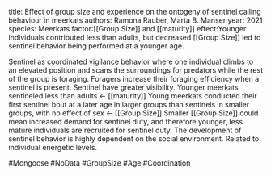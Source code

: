 title: Effect of group size and experience on the ontogeny of sentinel calling behaviour in meerkats
authors: Ramona Rauber, Marta B. Manser
year: 2021
species: Meerkats
factor:[[Group Size]] and [[maturity]]
effect:Younger individuals contributed less than adults, but decreased [[Group Size]] led to sentinel behavior being performed at a younger age.

Sentinel as coordinated vigilance behavior where one individual climbs to an elevated position and scans the surroundings for predators while the rest of the group is foraging.
Foragers increase their foraging efficiency when a sentinel is present. Sentinel have greater visibility.
Younger meerkats sentineled less than adults <- [[maturity]] 
Young meerkats conducted their first sentinel bout at a later age in larger groups than sentinels in smaller groups, with no effect of sex <- [[Group Size]] 
Smaller [[Group Size]] could mean increased demand for sentinel duty, and therefore younger, less mature individuals are recruited for sentinel duty. The development of sentinel behavior is highly dependent on the social environment.
Related to individual energetic levels.

#Mongoose #NoData #GroupSize #Age #Coordination 